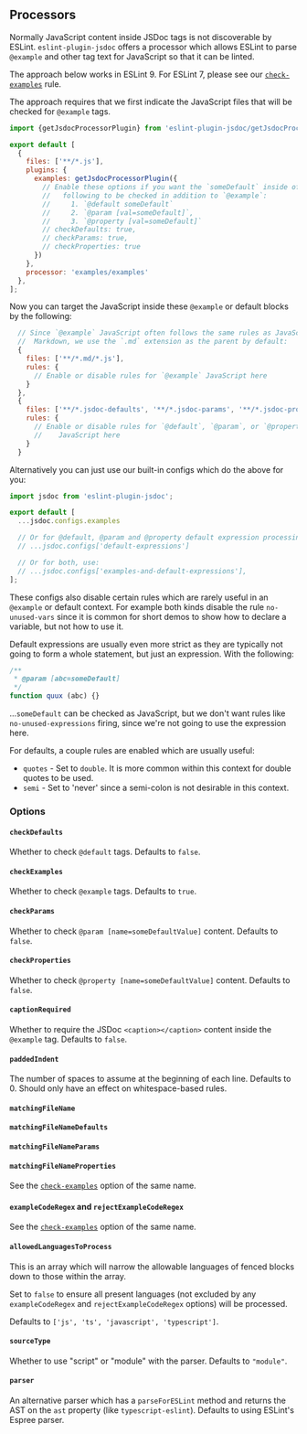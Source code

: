 ## Processors

Normally JavaScript content inside JSDoc tags is not discoverable by ESLint.
`eslint-plugin-jsdoc` offers a processor which allows ESLint to parse `@example`
and other tag text for JavaScript so that it can be linted.

The approach below works in ESLint 9. For ESLint 7, please see our [`check-examples`](./rules/check-examples.md#readme) rule.

The approach requires that we first indicate the JavaScript files that will be checked for `@example` tags.

```js
import {getJsdocProcessorPlugin} from 'eslint-plugin-jsdoc/getJsdocProcessorPlugin.js';

export default [
  {
    files: ['**/*.js'],
    plugins: {
      examples: getJsdocProcessorPlugin({
        // Enable these options if you want the `someDefault` inside of the
        //   following to be checked in addition to `@example`:
        //     1. `@default someDefault`
        //     2. `@param [val=someDefault]`,
        //     3. `@property [val=someDefault]`
        // checkDefaults: true,
        // checkParams: true,
        // checkProperties: true
      })
    },
    processor: 'examples/examples'
  },
];
```

Now you can target the JavaScript inside these `@example` or default blocks
by the following:

```js
  // Since `@example` JavaScript often follows the same rules as JavaScript in
  //  Markdown, we use the `.md` extension as the parent by default:
  {
    files: ['**/*.md/*.js'],
    rules: {
      // Enable or disable rules for `@example` JavaScript here
    }
  },
  {
    files: ['**/*.jsdoc-defaults', '**/*.jsdoc-params', '**/*.jsdoc-properties'],
    rules: {
      // Enable or disable rules for `@default`, `@param`, or `@property`
      //    JavaScript here
    }
  }
```

Alternatively you can just use our built-in configs which do the above for you:

```js
import jsdoc from 'eslint-plugin-jsdoc';

export default [
  ...jsdoc.configs.examples

  // Or for @default, @param and @property default expression processing
  // ...jsdoc.configs['default-expressions']

  // Or for both, use:
  // ...jsdoc.configs['examples-and-default-expressions'],
];
```

These configs also disable certain rules which are rarely useful in an
`@example` or default context. For example both kinds disable the rule
`no-unused-vars` since it is common for short demos to show how to declare
a variable, but not how to use it.

Default expressions are usually even more strict as they are typically not
going to form a whole statement, but just an expression. With the following:

```js
/**
 * @param [abc=someDefault]
 */
function quux (abc) {}
```

...`someDefault` can be checked as JavaScript, but we don't want rules like
`no-unused-expressions` firing, since we're not going to use the expression
here.

For defaults, a couple rules are enabled which are usually useful:

- `quotes` - Set to `double`. It is more common within this
  context for double quotes to be used.
- `semi` - Set to 'never' since a semi-colon is not desirable in this context.

### Options

#### `checkDefaults`

Whether to check `@default` tags. Defaults to `false`.

#### `checkExamples`

Whether to check `@example` tags. Defaults to `true`.

#### `checkParams`

Whether to check `@param [name=someDefaultValue]` content. Defaults to `false`.

#### `checkProperties`

Whether to check `@property [name=someDefaultValue]` content. Defaults to `false`.

#### `captionRequired`

Whether to require the JSDoc `<caption></caption>` content inside the `@example`
tag. Defaults to `false`.

#### `paddedIndent`

The number of spaces to assume at the beginning of each line. Defaults to 0. Should
only have an effect on whitespace-based rules.

#### `matchingFileName`
#### `matchingFileNameDefaults`
#### `matchingFileNameParams`
#### `matchingFileNameProperties`

See the [`check-examples`](./rules/check-examples.md#readme) option of the
same name.

#### `exampleCodeRegex` and `rejectExampleCodeRegex`

See the [`check-examples`](./rules/check-examples.md#readme) option of the
same name.

#### `allowedLanguagesToProcess`

This is an array which will narrow the allowable languages of fenced blocks
down to those within the array.

Set to `false` to ensure all present languages (not excluded by
any `exampleCodeRegex` and `rejectExampleCodeRegex` options) will be processed.

Defaults to `['js', 'ts', 'javascript', 'typescript']`.

#### `sourceType`

Whether to use "script" or "module" with the parser. Defaults to `"module"`.

#### `parser`

An alternative parser which has a `parseForESLint` method and returns the AST
on the `ast` property (like `typescript-eslint`). Defaults to using ESLint's
Espree parser.
